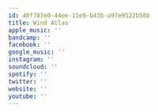 ```yaml
---
id: 40f787e0-44ee-11e9-b43b-a97e9522b58b
title: Wind Atlas
apple_music: ''
bandcamp: ''
facebook: ''
google_music: ''
instagram: ''
soundcloud: ''
spotify: ''
twitter: ''
website: ''
youtube: ''
---
```

